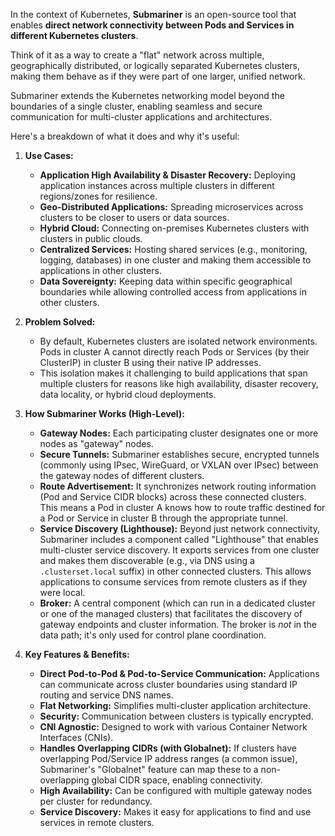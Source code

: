 In the context of Kubernetes, **Submariner** is an open-source tool that enables **direct network connectivity between Pods and Services in different Kubernetes clusters**.

Think of it as a way to create a "flat" network across multiple, geographically distributed, or logically separated Kubernetes clusters, making them behave as if they were part of one larger, unified network.

Submariner extends the Kubernetes networking model beyond the boundaries of a single cluster, enabling seamless and secure communication for multi-cluster applications and architectures.

Here's a breakdown of what it does and why it's useful:

1.  **Use Cases:**
    *   **Application High Availability & Disaster Recovery:** Deploying application instances across multiple clusters in different regions/zones for resilience.
    *   **Geo-Distributed Applications:** Spreading microservices across clusters to be closer to users or data sources.
    *   **Hybrid Cloud:** Connecting on-premises Kubernetes clusters with clusters in public clouds.
    *   **Centralized Services:** Hosting shared services (e.g., monitoring, logging, databases) in one cluster and making them accessible to applications in other clusters.
    *   **Data Sovereignty:** Keeping data within specific geographical boundaries while allowing controlled access from applications in other clusters.

2.  **Problem Solved:**
    *   By default, Kubernetes clusters are isolated network environments. Pods in cluster A cannot directly reach Pods or Services (by their ClusterIP) in cluster B using their native IP addresses.
    *   This isolation makes it challenging to build applications that span multiple clusters for reasons like high availability, disaster recovery, data locality, or hybrid cloud deployments.

3.  **How Submariner Works (High-Level):**
    *   **Gateway Nodes:** Each participating cluster designates one or more nodes as "gateway" nodes.
    *   **Secure Tunnels:** Submariner establishes secure, encrypted tunnels (commonly using IPsec, WireGuard, or VXLAN over IPsec) between the gateway nodes of different clusters.
    *   **Route Advertisement:** It synchronizes network routing information (Pod and Service CIDR blocks) across these connected clusters. This means a Pod in cluster A knows how to route traffic destined for a Pod or Service in cluster B through the appropriate tunnel.
    *   **Service Discovery (Lighthouse):** Beyond just network connectivity, Submariner includes a component called "Lighthouse" that enables multi-cluster service discovery. It exports services from one cluster and makes them discoverable (e.g., via DNS using a `.clusterset.local` suffix) in other connected clusters. This allows applications to consume services from remote clusters as if they were local.
    *   **Broker:** A central component (which can run in a dedicated cluster or one of the managed clusters) that facilitates the discovery of gateway endpoints and cluster information. The broker is *not* in the data path; it's only used for control plane coordination.

4.  **Key Features & Benefits:**
    *   **Direct Pod-to-Pod & Pod-to-Service Communication:** Applications can communicate across cluster boundaries using standard IP routing and service DNS names.
    *   **Flat Networking:** Simplifies multi-cluster application architecture.
    *   **Security:** Communication between clusters is typically encrypted.
    *   **CNI Agnostic:** Designed to work with various Container Network Interfaces (CNIs).
    *   **Handles Overlapping CIDRs (with Globalnet):** If clusters have overlapping Pod/Service IP address ranges (a common issue), Submariner's "Globalnet" feature can map these to a non-overlapping global CIDR space, enabling connectivity.
    *   **High Availability:** Can be configured with multiple gateway nodes per cluster for redundancy.
    *   **Service Discovery:** Makes it easy for applications to find and use services in remote clusters.
